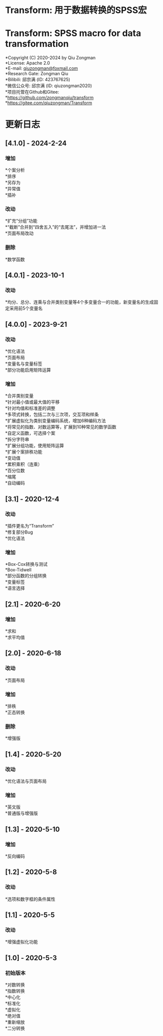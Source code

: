 # Transform: 用于数据转换的SPSS宏   
# Transform: SPSS macro for data transformation 
*Copyright (C) 2020-2024 by Qiu Zongman    
*License: Apache 2.0    
*E-mail: qiuzongman@foxmail.com    
*Research Gate: Zongman Qiu    
*Bilibili: 邱宗满 (ID: 423767625)    
*微信公众号: 邱宗满 (ID: qiuzongman2020)    
*项目托管在Github和Gitee:    
*https://github.com/zongmanqiu/transform   
*https://gitee.com/qiuzongman/Transform    
   
# 更新日志    
## [4.1.0] - 2024-2-24    
### 增加    
*个案分析    
*排序    
*另存为    
*异常值    
*插补    
### 改动    
*扩充“分组”功能    
*“截断”合并到“四舍五入”的“去尾法”，并增加进一法    
*页面布局改动    
### 删除    
*数学函数    
## [4.0.1] - 2023-10-1    
### 改动    
*均分、总分、连乘与合并类别变量等4个多变量合一的功能，新变量名的生成固定采用前5个变量名    
## [4.0.0] - 2023-9-21    
### 改动    
*优化语法    
*页面布局    
*变量名与变量标签    
*部分功能启用矩阵运算    
### 增加    
*合并类别变量    
*针对最小值或最大值的平移    
*针对均值和标准差的调整    
*多项式转换，包括二次与三次项，交互项和样条    
*扩展虚拟化为类别变量编码系统，增加6种编码方法    
*将常见的指数、对数运算等，扩展到10种常见的数学函数    
*自定义函数，可选择个案    
*拆分字符串    
*扩展分组功能，使用矩阵运算    
*扩展个案排秩功能    
*变动值    
*累积乘积（连乘）    
*百分位数    
*缩尾    
*自动编码    
## [3.1] - 2020-12-4    
### 改动    
*插件更名为“Transform”    
*修复部分Bug    
*优化语法    
### 增加    
*Box-Cox转换与测试    
*Box-Tidwell    
*部分函数的分组转换    
*变量标签    
*语言选择    
## [2.1] - 2020-6-20    
### 增加    
*求和    
*求平均值   
## [2.0] - 2020-6-18    
### 改动    
*页面布局    
### 增加    
*排秩    
*正态转换    
### 删除    
*增强版    
## [1.4] - 2020-5-20    
### 改动    
*优化语法与页面布局    
### 增加    
*英文版    
*普通版与增强版    
## [1.3] - 2020-5-10    
### 增加    
*反向编码    
## [1.2] - 2020-5-8    
### 改动    
*选项和数字框的条件属性    
## [1.1] - 2020-5-5    
### 改动    
*增强虚拟化功能    
## [1.0] - 2020-5-3    
### 初始版本    
*对数转换    
*指数转换    
*中心化    
*标准化    
*虚拟化    
*绝对值    
*重新缩放    
*二分转换    
